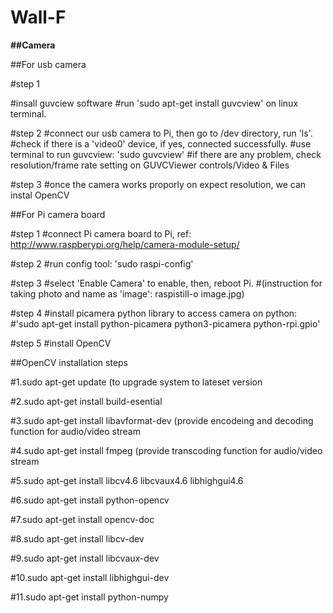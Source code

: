 # Wall-F


**##Camera**

##For usb camera

#step 1

#insall guvciew software
#run 'sudo apt-get install guvcview' on linux terminal.

#step 2
#connect our usb camera to Pi, then go to /dev directory, run 'ls'.
#check if there is a 'video0' device, if yes, connected successfully.
#use terminal to run guvcview: 'sudo guvcview'
#if there are any problem, check resolution/frame rate setting on GUVCViewer controls/Video & Files

#step 3
#once the camera works proporly on expect resolution, we can instal OpenCV



##For Pi camera board

#step 1
#connect Pi camera board to Pi, ref:  http://www.raspberypi.org/help/camera-module-setup/

#step 2
#run config tool: 'sudo raspi-config'

#step 3
#select 'Enable Camera' to enable, then, reboot Pi.
#(instruction for taking photo and name as 'image': raspistill-o image.jpg)

#step 4
#install picamera python library to access camera on python: 
#'sudo apt-get install python-picamera python3-picamera python-rpi.gpio'

#step 5
#install OpenCV

##OpenCV installation steps

#1.sudo apt-get update (to upgrade system to lateset version

#2.sudo apt-get install build-esential

#3.sudo apt-get install libavformat-dev (provide encodeing and decoding function for audio/video stream

#4.sudo apt-get install fmpeg (provide transcoding function for audio/video stream

#5.sudo apt-get install libcv4.6 libcvaux4.6 libhighgui4.6

#6.sudo apt-get install python-opencv

#7.sudo apt-get install opencv-doc

#8.sudo apt-get install libcv-dev

#9.sudo apt-get install libcvaux-dev

#10.sudo apt-get install libhighgui-dev

#11.sudo apt-get install python-numpy





